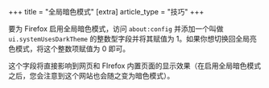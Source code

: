 +++
title = "全局暗色模式"
[extra]
article_type = "技巧"
+++

要为 Firefox 启用全局暗色模式，访问 `about:config` 并添加一个叫做 `ui.systemUsesDarkTheme` 的整数型字段并将其赋值为 1。如果你想切换回全局亮色模式，将这个整数项赋值为 0 即可。

这个字段将直接影响到网页和 FIrefox 内置页面的显示效果（在启用全局暗色模式之后，您会注意到这个网站也会随之变为暗色模式）。